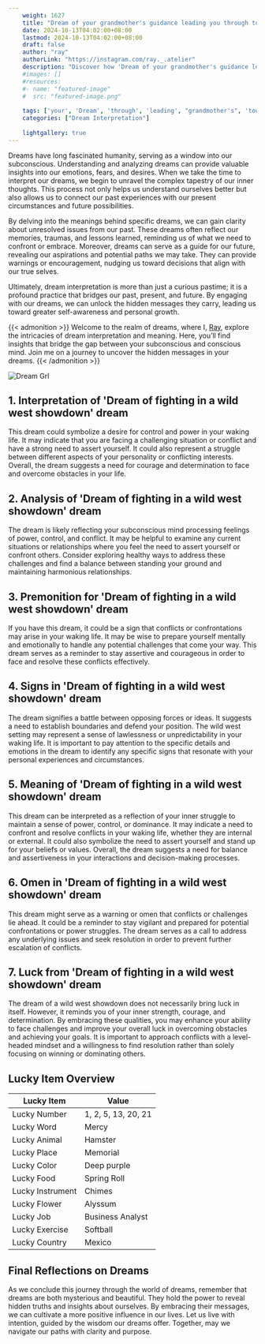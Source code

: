 ```yaml
---
    weight: 1627
    title: "Dream of your grandmother's guidance leading you through tough times."  # Assuming 'title' column exists
    date: 2024-10-13T04:02:00+08:00
    lastmod: 2024-10-13T04:02:00+08:00
    draft: false
    author: "ray"
    authorLink: "https://instagram.com/ray._.atelier"
    description: "Discover how 'Dream of your grandmother's guidance leading you through tough times.' can interpret your future and uncover its significant meanings in your life."
    #images: []
    #resources:
    #- name: "featured-image"
    #  src: "featured-image.png"
    
    tags: ['your', 'Dream', 'through', 'leading', "grandmother's", 'tough', 'of', 'times.', 'you', 'guidance']
    categories: ["Dream Interpretation"]
    
    lightgallery: true
---
```

    
Dreams have long fascinated humanity, serving as a window into our subconscious. Understanding and analyzing dreams can provide valuable insights into our emotions, fears, and desires. When we take the time to interpret our dreams, we begin to unravel the complex tapestry of our inner thoughts. This process not only helps us understand ourselves better but also allows us to connect our past experiences with our present circumstances and future possibilities.

By delving into the meanings behind specific dreams, we can gain clarity about unresolved issues from our past. These dreams often reflect our memories, traumas, and lessons learned, reminding us of what we need to confront or embrace. Moreover, dreams can serve as a guide for our future, revealing our aspirations and potential paths we may take. They can provide warnings or encouragement, nudging us toward decisions that align with our true selves.

Ultimately, dream interpretation is more than just a curious pastime; it is a profound practice that bridges our past, present, and future. By engaging with our dreams, we can unlock the hidden messages they carry, leading us toward greater self-awareness and personal growth.

{{< admonition >}}
Welcome to the realm of dreams, where I, [Ray](https://instagram.com/ray._.atelier), explore the intricacies of dream interpretation and meaning. Here, you’ll find insights that bridge the gap between your subconscious and conscious mind. Join me on a journey to uncover the hidden messages in your dreams.
{{< /admonition >}}

![Dream Grl](https://cdn.pixabay.com/photo/2017/11/02/03/35/gothic-2910057_1280.jpg "Dream Grl")

## 1. Interpretation of 'Dream of fighting in a wild west showdown' dream
 This dream could symbolize a desire for control and power in your waking life. It may indicate that you are facing a challenging situation or conflict and have a strong need to assert yourself. It could also represent a struggle between different aspects of your personality or conflicting interests. Overall, the dream suggests a need for courage and determination to face and overcome obstacles in your life.

## 2. Analysis of 'Dream of fighting in a wild west showdown' dream
 The dream is likely reflecting your subconscious mind processing feelings of power, control, and conflict. It may be helpful to examine any current situations or relationships where you feel the need to assert yourself or confront others. Consider exploring healthy ways to address these challenges and find a balance between standing your ground and maintaining harmonious relationships.

## 3. Premonition for 'Dream of fighting in a wild west showdown' dream
 If you have this dream, it could be a sign that conflicts or confrontations may arise in your waking life. It may be wise to prepare yourself mentally and emotionally to handle any potential challenges that come your way. This dream serves as a reminder to stay assertive and courageous in order to face and resolve these conflicts effectively.

## 4. Signs in 'Dream of fighting in a wild west showdown' dream
 The dream signifies a battle between opposing forces or ideas. It suggests a need to establish boundaries and defend your position. The wild west setting may represent a sense of lawlessness or unpredictability in your waking life. It is important to pay attention to the specific details and emotions in the dream to identify any specific signs that resonate with your personal experiences and circumstances.

## 5. Meaning of 'Dream of fighting in a wild west showdown' dream
 This dream can be interpreted as a reflection of your inner struggle to maintain a sense of power, control, or dominance. It may indicate a need to confront and resolve conflicts in your waking life, whether they are internal or external. It could also symbolize the need to assert yourself and stand up for your beliefs or values. Overall, the dream suggests a need for balance and assertiveness in your interactions and decision-making processes.

## 6. Omen in 'Dream of fighting in a wild west showdown' dream
 This dream might serve as a warning or omen that conflicts or challenges lie ahead. It could be a reminder to stay vigilant and prepared for potential confrontations or power struggles. The dream serves as a call to address any underlying issues and seek resolution in order to prevent further escalation of conflicts.

## 7. Luck from 'Dream of fighting in a wild west showdown' dream
 The dream of a wild west showdown does not necessarily bring luck in itself. However, it reminds you of your inner strength, courage, and determination. By embracing these qualities, you may enhance your ability to face challenges and improve your overall luck in overcoming obstacles and achieving your goals. It is important to approach conflicts with a level-headed mindset and a willingness to find resolution rather than solely focusing on winning or dominating others.

## Lucky Item Overview
| Lucky Item          | Value              |
|---------------|--------------------|
| Lucky Number        | 1, 2, 5, 13, 20, 21  |
| Lucky Word          | Mercy |
| Lucky Animal        | Hamster |
| Lucky Place         | Memorial     |
| Lucky Color         | Deep purple     |
| Lucky Food          | Spring Roll      |
| Lucky Instrument    | Chimes |
| Lucky Flower        | Alyssum    |
| Lucky Job           | Business Analyst       |
| Lucky Exercise      | Softball  |
| Lucky Country       | Mexico    |


##  Final Reflections on Dreams

As we conclude this journey through the world of dreams, remember that dreams are both mysterious and beautiful. They hold the power to reveal hidden truths and insights about ourselves. By embracing their messages, we can cultivate a more positive influence in our lives. Let us live with intention, guided by the wisdom our dreams offer. Together, may we navigate our paths with clarity and purpose.
